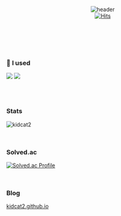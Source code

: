 <!--
Github Headre 수정 : https://github.com/kyechan99/capsule-render
Header Code
![header](https://capsule-render.vercel.app/api?type=헤더종류&color=도형색&height=150&section=header&text=표시할글자들&fontColor=글씨색&fontSize=폰트크기&animation=애니메이션효과종류&fontAlignY=글씨상하정렬)

Setting color : Hex code / black : 00000 , white : ffffff
space bar : &nbsp;

Simple Language Icon : https://simpleicons.org/
Imoticon Site : https://emojipedia.org/
-->

<div align="center">
  
  ![header](https://capsule-render.vercel.app/api?type=Rounded&color=000000&text=kidcat2&fontColor=ffffff&fontAlignY=55&height=200)
  <br>
    [![Hits](https://hits.seeyoufarm.com/api/count/incr/badge.svg?url=https%3A%2F%2Fgithub.com%2Fkidcat2&count_bg=%2379C83D&title_bg=%23555555&icon=&icon_color=%23E7E7E7&title=hits&edge_flat=false)](https://hits.seeyoufarm.com)

</div>

<br><br>
<br><br>

### 📝 **I used**
<img src="https://img.shields.io/badge/c++-00599C?style=for-the-badge&logo=cplusplus&logoColor=white"> <img src="https://img.shields.io/badge/html5-E34F26?style=for-the-badge&logo=html5&logoColor=white">

<br><br>

### Stats
![kidcat2](https://github-readme-stats.vercel.app/api?username=kidcat2&show_icons=true&theme=highcontrast)  

<br>

### Solved.ac
[![Solved.ac Profile](http://mazassumnida.wtf/api/generate_badge?boj=jaemin2056)](https://solved.ac/jaemin2056)

<br>

### Blog
[kidcat2.github.io](https://kidcat2.github.io/)
<!--
### Language
![Top Langs](https://github-readme-stats.vercel.app/api/top-langs/?username=kidcat2&layout=compact&theme=dark)
-->


